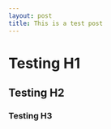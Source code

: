 ```yaml
---
layout: post
title: This is a test post 
---
```


# Testing H1  

## Testing H2  

### Testing H3
